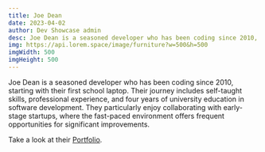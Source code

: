 ```yaml
---
title: Joe Dean
date: 2023-04-02
author: Dev Showcase admin
desc: Joe Dean is a seasoned developer who has been coding since 2010, starting with their first school laptop.  
img: https://api.lorem.space/image/furniture?w=500&h=500
imgWidth: 500
imgHeight: 500
---
```


Joe Dean is a seasoned developer who has been coding since 2010, starting with their first school laptop. Their journey includes self-taught skills, professional experience, and four years of university education in software development. They particularly enjoy collaborating with early-stage startups, where the fast-paced environment offers frequent opportunities for significant improvements.

Take a look at their [Portfolio](https://joedean.dev/).
